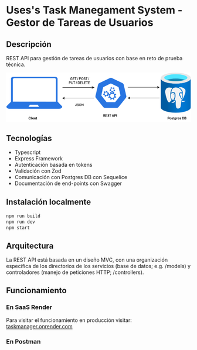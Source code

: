 # Uses's Task Manegament System - Gestor de Tareas de Usuarios

## Descripción
REST API para gestión de tareas de usuarios con base en reto de prueba técnica.

![Arquitectura base de la REST API](/api-architecture.drawio.png)

## Tecnologías

- Typescript
- Express Framework
- Autenticación basada en tokens
- Validación con Zod
- Comunicación con Postgres DB con Sequelice
- Documentación de end-points con Swagger

## Instalación localmente
```
npm run build
npm run dev
npm start
```

## Arquitectura
La REST API está basada en un diseño MVC, con una organización específica de los directorios de los servicios (base de datos; e.g. /models) y controladores (manejo de peticiones HTTP; /controllers).

## Funcionamiento
### En SaaS Render
Para visitar el funcionamiento en producción visitar: [taskmanager.onrender.com](www.taskmanager.onrender.com)

### En Postman

